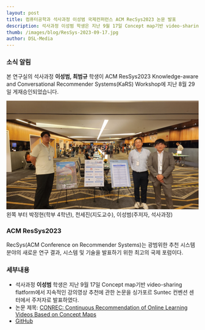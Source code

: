 ```yaml
---
layout: post
title: 컴퓨터공학과 석사과정 이성범 국제컨퍼런스 ACM RecSys2023 논문 발표
description: 석사과정 이성범 학생은 지난 9월 17일 Concept map기반 video-sharing flatform에서 지속적인 강의영상 추천에 관한 논문을 싱가포르 Suntec 컨벤션 센터에서 주저자로 발표하였다. 
thumb: /images/blog/ResSys-2023-09-17.jpg
author: DSL-Media
---
```


### 소식 알림
본 연구실의 석사과정 **이성범, 최범규** 학생이 ACM ResSys2023 Knowledge-aware and Conversational Recommender Systems(KaRS) Workshop에 지난 8월 29일 게재승인되었습니다.

![1](/images/blog/ResSys-2023-09-17.jpg)  
왼쪽 부터 박정현(학부 4학년), 천세진(지도교수), 이성범(주저자, 석사과정)

### ACM ResSys2023
RecSys(ACM Conference on Recommender Systems)는 광범위한 추천 시스템 분야의 새로운 연구 결과, 시스템 및 기술을 발표하기 위한 최고의 국제 포럼이다.

### 세부내용
- 석사과정 **이성범** 학생은 지난 9월 17일 Concept map기반 video-sharing flatform에서 지속적인 강의영상 추천에 관한 논문을 싱가포르 Suntec 컨벤션 센터에서 주저자로 발표하였다. 
- 논문 제목: [CONREC: Continuous Recommendation of Online Learning Videos Based on Concept Maps](https://www.datasciencelabs.org/papers/RecSys-CONREC-Continuous-Recommendation-of-Online-Learning/)
- [GitHub](https://github.com/datascience-labs/conrec)